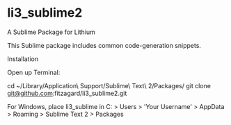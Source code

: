 li3_sublime2
============

A Sublime Package for Lithium

This Sublime package includes common code-generation snippets.

Installation

Open up Terminal:

cd ~/Library/Application\ Support/Sublime\ Text\ 2/Packages/
git clone git@github.com:fitzagard/li3_sublime2.git

For Windows, place li3_sublime in C: > Users > 'Your Username' > AppData > Roaming > Sublime Text 2 > Packages